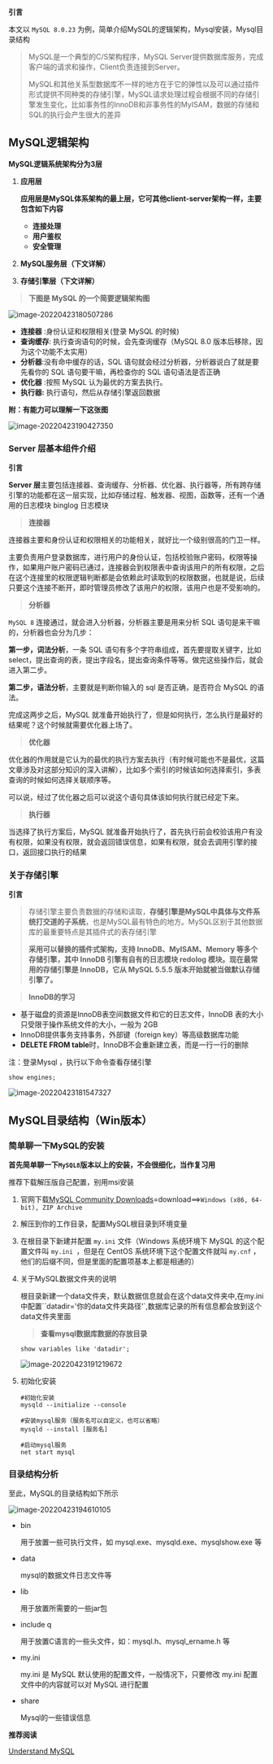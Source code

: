 

**引言**

本文以 `MySQL 8.0.23` 为例，简单介绍MySQL的逻辑架构，Mysql安装，Mysql目录结构

> MySQL是一个典型的C/S架构程序，MySQL Server提供数据库服务，完成客户端的请求和操作，Client负责连接到Server。
>
> MySQL和其他关系型数据库不一样的地方在于它的弹性以及可以通过插件形式提供不同种类的存储引擎，MySQL请求处理过程会根据不同的存储引擎发生变化，比如事务性的InnoDB和非事务性的MyISAM，数据的存储和SQL的执行会产生很大的差异

## MySQL逻辑架构

**MySQL逻辑系统架构分为3层**

1. **应用层**

   **应用层是MySQL体系架构的最上层，它可其他client-server架构一样，主要包含如下内容**

   - **连接处理**
   - **用户鉴权**
   - **安全管理**

2. **MySQL服务层（下文详解）**

3. **存储引擎层（下文详解）**

> **下图是 MySQL 的一个简要逻辑架构图**

![image-20220423180507286](https://s2.loli.net/2022/04/23/RLYAF4tzNVxEClb.png)

+ **连接器** :身份认证和权限相关(登录 MySQL 的时候)
+ **查询缓存**: 执行查询语句的时候，会先查询缓存（MySQL 8.0 版本后移除，因为这个功能不太实用）
+ **分析器**:没有命中缓存的话，SQL 语句就会经过分析器，分析器说白了就是要先看你的 SQL 语句要干嘛，再检查你的 SQL 语句语法是否正确
+ **优化器** :按照 MySQL 认为最优的方案去执行。
+ **执行器:** 执行语句，然后从存储引擎返回数据

**附：有能力可以理解一下这张图**

![image-20220423190427350](https://s2.loli.net/2022/04/23/SJ4Zq56uOhbBeNM.png)

### Server 层基本组件介绍

**引言**

**Server 层**主要包括连接器、查询缓存、分析器、优化器、执行器等，所有跨存储引擎的功能都在这一层实现，比如存储过程、触发器、视图，函数等，还有一个通用的日志模块 binglog 日志模块

> **连接器**

连接器主要和身份认证和权限相关的功能相关，就好比一个级别很高的门卫一样。

主要负责用户登录数据库，进行用户的身份认证，包括校验账户密码，权限等操作，如果用户账户密码已通过，连接器会到权限表中查询该用户的所有权限，之后在这个连接里的权限逻辑判断都是会依赖此时读取到的权限数据，也就是说，后续只要这个连接不断开，即时管理员修改了该用户的权限，该用户也是不受影响的。

> **分析器**

`MySQL 8` 连接通过，就会进入分析器，分析器主要是用来分析 SQL 语句是来干嘛的，分析器也会分为几步：

**第一步，词法分析**，一条 SQL 语句有多个字符串组成，首先要提取关键字，比如 select，提出查询的表，提出字段名，提出查询条件等等。做完这些操作后，就会进入第二步。

**第二步，语法分析**，主要就是判断你输入的 sql 是否正确，是否符合 MySQL 的语法。

完成这两步之后，MySQL 就准备开始执行了，但是如何执行，怎么执行是最好的结果呢？这个时候就需要优化器上场了。

> **优化器**

优化器的作用就是它认为的最优的执行方案去执行（有时候可能也不是最优，这篇文章涉及对这部分知识的深入讲解），比如多个索引的时候该如何选择索引，多表查询的时候如何选择关联顺序等。

可以说，经过了优化器之后可以说这个语句具体该如何执行就已经定下来。

> **执行器**

当选择了执行方案后，MySQL 就准备开始执行了，首先执行前会校验该用户有没有权限，如果没有权限，就会返回错误信息，如果有权限，就会去调用引擎的接口，返回接口执行的结果

### 关于存储引擎

**引言**

> 存储引擎主要负责数据的存储和读取，**存储引擎是MySQL中具体与文件系统打交道的子系统**，也是MySQL最有特色的地方。MySQL区别于其他数据库的最重要特点是其插件式的表存储引擎
>
> 
>
> **采用可以替换的插件式架构，支持 InnoDB、MyISAM、Memory 等多个存储引擎，其中 InnoDB 引擎有自有的日志模块 redolog 模块。现在最常用的存储引擎是 InnoDB，它从 MySQL 5.5.5 版本开始就被当做默认存储引擎了。**

> **InnoDB的学习**

+ 基于磁盘的资源是InnoDB表空间数据文件和它的日志文件，InnoDB 表的大小只受限于操作系统文件的大小，一般为 2GB
+ InnoDB提供事务支持事务，外部键（foreign key）等高级数据库功能
+ **DELETE  FROM table**时，InnoDB不会重新建立表，而是一行一行的删除



注：登录Mysql ，执行以下命令查看存储引擎

```
show engines;
```

![image-20220423181547327](https://s2.loli.net/2022/04/23/gOAC1vTHfX5Limp.png)

## MySQL目录结构（Win版本）

### 简单聊一下MySQL的安装

**首先简单聊一下`MySQL8`版本以上的安装，不会很细化，当作复习用**

推荐下载解压版自己配置，别用msi安装

1. 官网下载[MySQL Community Downloads](https://dev.mysql.com/downloads/)=download==>`Windows (x86, 64-bit), ZIP Archive`

2. 解压到你的工作目录，配置MySQL根目录到环境变量

3. 在根目录下新建并配置 `my.ini` 文件（Windows 系统环境下 MySQL 的这个配置文件叫 `my.ini `，但是在 CentOS 系统环境下这个配置文件就叫 `my.cnf` ，他们的后缀不同，但是里面的配置项基本上都是相通的）

4. 关于MySQL数据文件夹的说明

   根目录新建一个data文件夹，默认数据信息就会在这个data文件夹中,在my.ini中配置``datadir='你的data文件夹路径'`,数据库记录的所有信息都会放到这个data文件夹里面

   > **查看mysql数据库数据的存放目录**

   ```
   show variables like 'datadir'; 
   ```

   ![image-20220423191219672](https://s2.loli.net/2022/05/18/gxUmCQ2IMOJNP3n.png)

5. 初始化安装

   ```
   #初始化安装
   mysqld --initialize --console
    
   #安装mysql服务（服务名可以自定义，也可以省略）
   mysqld --install [服务名]
   
   #启动mysql服务
   net start mysql
   ```

### 目录结构分析

至此，MySQL的目录结构如下所示

![image-20220423194610105](https://s2.loli.net/2022/04/23/emuWBwCLREqknX4.png)



+ bin

  用于放置一些可执行文件，如 mysql.exe、mysqld.exe、mysqlshow.exe 等

+ data

  mysql的数据文件日志文件等

+ lib

  用于放置所需要的一些jar包

+ include q

  用于放置C语言的一些头文件，如：mysql.h、mysql_ername.h 等

+ my.ini

  my.ini 是 MySQL 默认使用的配置文件，一般情况下，只要修改 my.ini 配置文件中的内容就可以对 MySQL 进行配置

+ share

  Mysql的一些错误信息



**推荐阅读**

[Understand MySQL](https://www.rathishkumar.in/2016/04/understanding-mysql-architecture.html)

